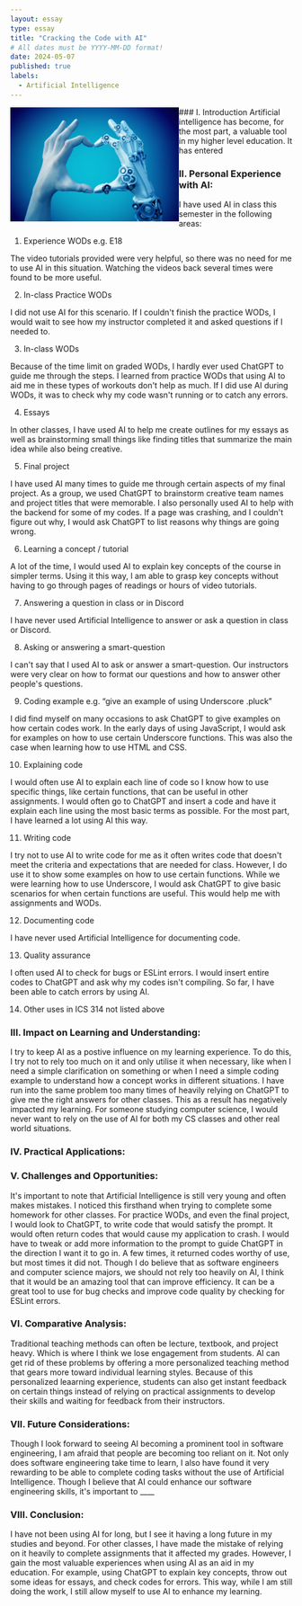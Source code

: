 ```yaml
---
layout: essay
type: essay
title: "Cracking the Code with AI"
# All dates must be YYYY-MM-DD format!
date: 2024-05-07
published: true
labels:
  - Artificial Intelligence
---
```


<img width="300px" class="rounded float-start pe-4" style="float: left" src="../img/ArtificialIntelligence.jpg"> 
### I. Introduction
Artificial intelligence has become, for the most part, a valuable tool in my higher level education. It has entered

### II. Personal Experience with AI:
I have used AI in class this semester in the following areas:

  1. Experience WODs e.g. E18

The video tutorials provided were very helpful, so there was no need for me to use AI in this situation. Watching the videos back several times were found to be more useful.

  2. In-class Practice WODs

I did not use AI for this scenario. If I couldn't finish the practice WODs, I would wait to see how my instructor completed it and asked questions if I needed to.

  3. In-class WODs
     
Because of the time limit on graded WODs, I hardly ever used ChatGPT to guide me through the steps. I learned from practice WODs that using AI to aid me in these types of workouts don't help as much. If I did use AI during WODs, it was to check why my code wasn't running or to catch any errors.

  4. Essays
     
In other classes, I have used AI to help me create outlines for my essays as well as brainstorming small things like finding titles that summarize the main idea while also being creative.

  5. Final project
     
I have used AI many times to guide me through certain aspects of my final project. As a group, we used ChatGPT to brainstorm creative team names and project titles that were memorable. I also personally used AI to help with the backend for some of my codes. If a page was crashing, and I couldn't figure out why, I would ask ChatGPT to list reasons why things are going wrong. 

  6. Learning a concept / tutorial
      
A lot of the time, I would used AI to explain key concepts of the course in simpler terms. Using it this way, I am able to grasp key concepts without having to go through pages of readings or hours of video tutorials. 

  7. Answering a question in class or in Discord

I have never used Artificial Intelligence to answer or ask a question in class or Discord.

  8. Asking or answering a smart-question
      
I can't say that I used AI to ask or answer a smart-question. Our instructors were very clear on how to format our questions and how to answer other people's questions. 

  9. Coding example e.g. “give an example of using Underscore .pluck”
      
I did find myself on many occasions to ask ChatGPT to give examples on how certain codes work. In the early days of using JavaScript, I would ask for examples on how to use certain Underscore functions. This was also the case when learning how to use HTML and CSS. 

  10. Explaining code
      
I would often use AI to explain each line of code so I know how to use specific things, like certain functions, that can be useful in other assignments. I would often go to ChatGPT and insert a code and have it explain each line using the most basic terms as possible. For the most part, I have learned a lot using AI this way.

  11. Writing code
      
I try not to use AI to write code for me as it often writes code that doesn't meet the criteria and expectations that are needed for class. However, I do use it to show some examples on how to use certain functions. While we were learning how to use Underscore, I would ask ChatGPT to give basic scenarios for when certain functions are useful. This would help me with assignments and WODs.

  12. Documenting code

I have never used Artificial Intelligence for documenting code. 

  13. Quality assurance

I often used AI to check for bugs or ESLint errors. I would insert entire codes to ChatGPT and ask why my codes isn't compiling. So far, I have been able to catch errors by using AI.

  14. Other uses in ICS 314 not listed above


### III. Impact on Learning and Understanding:
I try to keep AI as a postive influence on my learning experience. To do this, I try not to rely too much on it and only utilise it when necessary, like when I need a simple clarification on something or when I need a simple coding example to understand how a concept works in different situations. I have run into the same problem too many times of heavily relying on ChatGPT to give me the right answers for other classes. This as a result has negatively impacted my learning. For someone studying computer science, I would never want to rely on the use of AI for both my CS classes and other real world situations. 


### IV. Practical Applications:


### V. Challenges and Opportunities:
It's important to note that Artificial Intelligence is still very young and often makes mistakes. I noticed this firsthand when trying to complete some homework for other classes. For practice WODs, and even the final project, I would look to ChatGPT, to write code that would satisfy the prompt. It would often return codes that would cause my application to crash. I would have to tweak or add more information to the prompt to guide ChatGPT in the direction I want it to go in. A few times, it returned codes worthy of use, but most times it did not. Though I do believe that as software engineers and computer science majors, we should not rely too heavily on AI, I think that it would be an amazing tool that can improve efficiency. It can be a great tool to use for bug checks and improve code quality by checking for ESLint errors. 


### VI. Comparative Analysis:
Traditional teaching methods can often be lecture, textbook, and project heavy. Which is where I think we lose engagement from students. AI can get rid of these problems by offering a more personalized teaching method that gears more toward individual learning styles. Because of this personalized leaarning experience, students can also get instant feedback on certain things instead of relying on practical assignments to develop their skills and waiting for feedback from their instructors. 

### VII. Future Considerations:
Though I look forward to seeing AI becoming a prominent tool in software engineering, I am afraid that people are becoming too reliant on it. Not only does software engineering take time to learn, I also have found it very rewarding to be able to complete coding tasks without the use of Artificial Intelligence. Though I believe that AI could enhance our software engineering skills, it's important to ____


### VIII. Conclusion:
I have not been using AI for long, but I see it having a long future in my studies and beyond. For other classes, I have made the mistake of relying on it heavily to complete assignments that it affected my grades. However, I gain the most valuable experiences when using AI as an aid in my education. For example, using ChatGPT to explain key concepts, throw out some ideas for essays, and check codes for errors. This way, while I am still doing the work, I still allow myself to use AI to enhance my learning.
